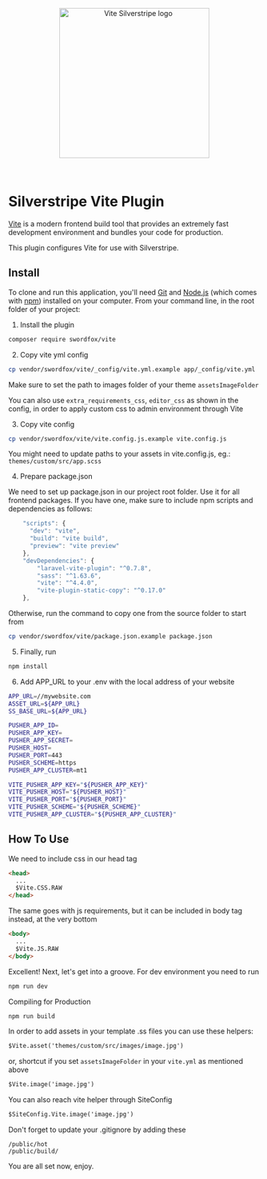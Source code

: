 <p align="center">
  <a href="https://www.swordfox.nz" target="_blank" rel="noopener noreferrer">
    <img width="300" src="https://www.swordfox.nz/ss-vite.png" alt="Vite Silverstripe logo">
  </a>
</p>
<br/>

# Silverstripe Vite Plugin

[Vite](https://vitejs.dev/) is a modern frontend build tool that provides an extremely fast development environment and bundles your code for production.

This plugin configures Vite for use with Silverstripe.

## Install

To clone and run this application, you'll need [Git](https://git-scm.com) and [Node.js](https://nodejs.org/en/download/) (which comes with [npm](http://npmjs.com)) installed on your computer. From your command line, in the root folder of your project:

1. Install the plugin

```bash
composer require swordfox/vite
```

2. Copy vite yml config

```bash
cp vendor/swordfox/vite/_config/vite.yml.example app/_config/vite.yml
```

Make sure to set the path to images folder of your theme `assetsImageFolder`

You can also use `extra_requirements_css`, `editor_css` as shown in the config, in order to apply custom css to admin environment through Vite

3. Copy vite config

```bash
cp vendor/swordfox/vite/vite.config.js.example vite.config.js
```

You might need to update paths to your assets in vite.config.js, eg.: `themes/custom/src/app.scss`

4. Prepare package.json

We need to set up package.json in our project root folder. Use it for all frontend packages. If you have one, make sure to include npm scripts and dependencies as follows:

~~~js
    "scripts": {
      "dev": "vite",
      "build": "vite build",
      "preview": "vite preview"
    },
    "devDependencies": {
        "laravel-vite-plugin": "^0.7.8",
        "sass": "^1.63.6",
        "vite": "^4.4.0",
        "vite-plugin-static-copy": "^0.17.0"
    },
~~~

Otherwise, run the command to copy one from the source folder to start from

```bash
cp vendor/swordfox/vite/package.json.example package.json
```

5. Finally, run

```bash
npm install
```

6. Add APP_URL to your .env with the local address of your website

```bash
APP_URL=//mywebsite.com
ASSET_URL=${APP_URL}
SS_BASE_URL=${APP_URL}

PUSHER_APP_ID=
PUSHER_APP_KEY=
PUSHER_APP_SECRET=
PUSHER_HOST=
PUSHER_PORT=443
PUSHER_SCHEME=https
PUSHER_APP_CLUSTER=mt1

VITE_PUSHER_APP_KEY="${PUSHER_APP_KEY}"
VITE_PUSHER_HOST="${PUSHER_HOST}"
VITE_PUSHER_PORT="${PUSHER_PORT}"
VITE_PUSHER_SCHEME="${PUSHER_SCHEME}"
VITE_PUSHER_APP_CLUSTER="${PUSHER_APP_CLUSTER}"
```

## How To Use

We need to include css in our head tag

~~~html
<head>
  ...
  $Vite.CSS.RAW
</head>
~~~

The same goes with js requirements, but it can be included in body tag instead, at the very bottom

~~~html
<body>
  ...
  $Vite.JS.RAW
</body>
~~~

Excellent! Next, let's get into a groove. For dev environment you need to run

```bash
npm run dev
```

Compiling for Production

```bash
npm run build
```

In order to add assets in your template .ss files you can use these helpers:

~~~html
$Vite.asset('themes/custom/src/images/image.jpg')
~~~

or, shortcut if you set `assetsImageFolder` in your `vite.yml` as mentioned above

~~~html
$Vite.image('image.jpg')
~~~


You can also reach vite helper through SiteConfig

~~~html
$SiteConfig.Vite.image('image.jpg')
~~~

Don't forget to update your .gitignore by adding these
```
/public/hot
/public/build/
```


You are all set now, enjoy.
